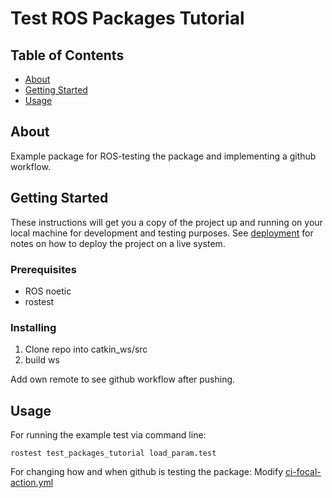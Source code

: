 # Test ROS Packages Tutorial

## Table of Contents

- [About](#about)
- [Getting Started](#getting_started)
- [Usage](#usage)

## About <a name = "about"></a>
Example package for ROS-testing the package and implementing a github workflow.


## Getting Started <a name = "getting_started"></a>

These instructions will get you a copy of the project up and running on your local machine for development and testing purposes. See [deployment](#deployment) for notes on how to deploy the project on a live system.

### Prerequisites
- ROS noetic
- rostest

### Installing

1. Clone repo into catkin_ws/src
2. build ws

Add own remote to see github workflow after pushing.

## Usage <a name = "usage"></a>

For running the example test via command line:
```
rostest test_packages_tutorial load_param.test
```

For changing how and when github is testing the package: Modify [ci-focal-action.yml](.github/workflows/ci-focal-action.yml)
